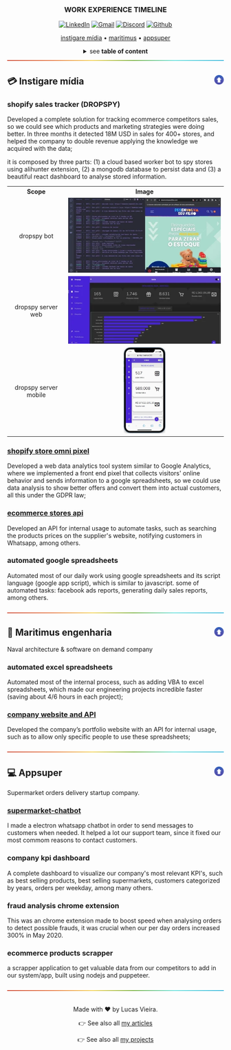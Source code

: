 <a name="TOC"></a>

<h3 align="center">
  WORK EXPERIENCE TIMELINE
</h3>

<div align="center">
  <a target="_blank" href="https://linkedin.com/in/lucasvtiradentes/"><img src="https://img.shields.io/badge/-linkedin-blue?logo=Linkedin&logoColor=white" alt="LinkedIn"></a>
  <a target="_blank" href="mailto:lucasvtiradentes@gmail.com"><img src="https://img.shields.io/badge/gmail-red?logo=gmail&logoColor=white" alt="Gmail"></a>
  <a target="_blank" href="https://discord.com/users/262326726892191744"><img src="https://img.shields.io/badge/discord-5865F2?logo=discord&logoColor=white" alt="Discord"></a>
  <a target="_blank" href="https://github.com/lucasvtiradentes/"><img src="https://img.shields.io/badge/github-gray?logo=github&logoColor=white" alt="Github"></a>
</div>

<p align="center">
  <a href="#credit_card-instigare-mídia">instigare mídia</a> • <a href="#ship-maritimus-engenharia">maritimus</a> • <a href="#computer-appsuper">appsuper</a>
</p>

<details>
  <summary align="center"><span>see <b>table of content</b></span></summary>
  <p align="center">
    <ul>
      <li>
        <a href="#credit_card-instigare-mídia">Instigare mídia</a>
        <ul>
          <li><a href="#shopify-sales-tracker-dropspy">shopify sales tracker (DROPSPY)</a></li>
          <li><a href="#ecommerce-stores-api">ecommerce stores api</a></li>
          <li><a href="#automated-google-spreadsheets">automated google spreadsheets</a></li>
        </ul>
      </li>
      <li>
        <a href="#ship-maritimus-engenharia">Maritimus engenharia</a>
        <ul>
          <li><a href="#automated-excel-spreadsheets">Automated excel spreadsheets</a></li>
          <li><a href="#company-website-and-api">company website and API</a></li>
        </ul>
      </li>
      <li>
        <a href="#computer-appsuper">Appsuper</a>
        <ul>
          <li><a href="#supermarket-chatbot">supermarket chatbot</a></li>
          <li><a href="#company-kpi-dashboard">company kpi dashboard</a></li>
          <li><a href="#fraud-analysis-chrome-extension">fraud analysis chrome extension</a></li>
          <li><a href="#ecommerce-products-scrapper">ecommerce products scrapper</a></li>
        </ul>
      </li>
    </ul>
  </p>
</details>

<div align="center"><a href="#"><img src="../.github/images/divider.png"></a></div>






## :credit_card: Instigare mídia<a href="#TOC"><img align="right" src="../.github/images/up_arrow.png" width="22"></a>

### shopify sales tracker (DROPSPY)

Developed a complete solution for tracking ecommerce competitors sales, so we could see which products and marketing strategies were doing better. In three months it detected 18M USD in sales for 400+ stores, and helped the company to double revenue applying the knowledge we acquired with the data;

it is composed by three parts: (1) a cloud based worker bot to spy stores using alihunter extension, (2) a mongodb database to persist data and (3) a beautiful react dashboard to analyse stored information.

<div align="center" style="text-align: center;">
  <table>
    <tr>
      <th>Scope</th>
      <th>Image</th>
    </tr>
    <tr>
      <td align="center">dropspy bot</td>
      <td align="center"><img src="../.github/images/work/dropspy-bot.webp"></td>
    </tr>
    <tr>
      <td align="center">dropspy server web</td>
      <td align="center">
        <img src="../.github/images/work/dropspy.webp">
      </td>
    </tr>
    <tr>
      <td align="center">dropspy server mobile</td>
      <td align="center"><img height="200" src="../.github/images/work/dropspy-mobile.webp">
      </td>
    </tr>
  </table>
</div>

### [shopify store omni pixel](https://github.com/lucasvtiradentes/shopify-store-omni-pixel)

Developed a web data analytics tool system similar to Google Analytics, where we implemented a front end pixel that collects visitors' online behavior and sends information to a google spreadsheets, so we could use data analysis to show better offers and convert them into actual customers, all this under the GDPR law;

### [ecommerce stores api](https://github.com/lucasvtiradentes/ecommerce-stores-api)

Developed an API for internal usage to automate tasks, such as searching the products prices on the supplier's website, notifying customers in Whatsapp, among others.

### automated google spreadsheets

Automated most of our daily work using google spreadsheets and its script language (google app script), which is similar to javascript. some of automated tasks: facebook ads reports, generating daily sales reports, among others.

<div align="center"><a href="#"><img src="../.github/images/divider.png"></a></div>

## :ship: Maritimus engenharia<a href="#TOC"><img align="right" src="../.github/images/up_arrow.png" width="22"></a>

Naval architecture & software on demand company

### automated excel spreadsheets

Automated most of the internal process, such as adding VBA to excel spreadsheets, which made our engineering projects incredible faster (saving about 4/6 hours in each project);

### [company website and API](https://github.com/lucasvtiradentes/maritimusengenharia.com)

Developed the company’s portfolio website with an API for internal usage, such as to allow only specific people to use these spreadsheets;

<div align="center"><a href="#"><img src="../.github/images/divider.png"></a></div>

## :computer: Appsuper<a href="#TOC"><img align="right" src="../.github/images/up_arrow.png" width="22"></a>

Supermarket orders delivery startup company.

### [supermarket-chatbot](https://github.com/lucasvtiradentes/supermarket-chatbot)

I made a electron whatsapp chatbot in order to send messages to customers when needed. It helped a lot our support team, since it fixed our most commom reasons to contact customers.

### company kpi dashboard

A complete dashboard to visualize our company's most relevant KPI's, such as best selling products, best selling supermarkets, customers categorized by years, orders per weekday, among many others.

### fraud analysis chrome extension

This was an chrome extension made to boost speed when analysing orders to detect possible frauds, it was crucial when our per day orders increased 300% in May 2020.

### ecommerce products scrapper

a scrapper application to get valuable data from our competitors to add in our system/app, built using nodejs and puppeteer.

<div align="center"><a href="#"><img src="../.github/images/divider.png"></a></div>
<br>

<div align="center">
  <p>Made with ❤️ by Lucas Vieira.</p>
  <p>👉 See also all <a href="https://github.com/lucasvtiradentes/lucasvtiradentes/blob/master/portfolio/ARTICLES.md#TOC">my articles</a></p>
  <p>👉 See also all <a href="https://github.com/lucasvtiradentes/lucasvtiradentes/blob/master/portfolio/PROJECTS.md#TOC">my projects</a></p>
</div>

